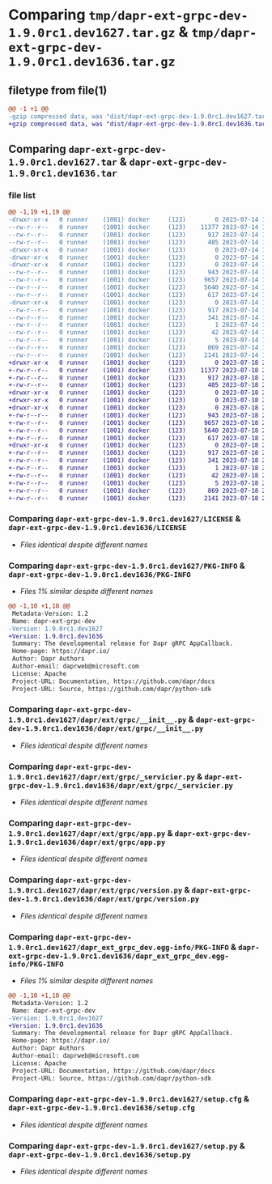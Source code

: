 # Comparing `tmp/dapr-ext-grpc-dev-1.9.0rc1.dev1627.tar.gz` & `tmp/dapr-ext-grpc-dev-1.9.0rc1.dev1636.tar.gz`

## filetype from file(1)

```diff
@@ -1 +1 @@
-gzip compressed data, was "dist/dapr-ext-grpc-dev-1.9.0rc1.dev1627.tar", last modified: Fri Jul 14 18:52:17 2023, max compression
+gzip compressed data, was "dist/dapr-ext-grpc-dev-1.9.0rc1.dev1636.tar", last modified: Tue Jul 18 22:45:01 2023, max compression
```

## Comparing `dapr-ext-grpc-dev-1.9.0rc1.dev1627.tar` & `dapr-ext-grpc-dev-1.9.0rc1.dev1636.tar`

### file list

```diff
@@ -1,19 +1,19 @@
-drwxr-xr-x   0 runner    (1001) docker     (123)        0 2023-07-14 18:52:17.000000 dapr-ext-grpc-dev-1.9.0rc1.dev1627/
--rw-r--r--   0 runner    (1001) docker     (123)    11377 2023-07-14 18:51:50.000000 dapr-ext-grpc-dev-1.9.0rc1.dev1627/LICENSE
--rw-r--r--   0 runner    (1001) docker     (123)      917 2023-07-14 18:52:17.000000 dapr-ext-grpc-dev-1.9.0rc1.dev1627/PKG-INFO
--rw-r--r--   0 runner    (1001) docker     (123)      405 2023-07-14 18:51:50.000000 dapr-ext-grpc-dev-1.9.0rc1.dev1627/README.rst
-drwxr-xr-x   0 runner    (1001) docker     (123)        0 2023-07-14 18:52:17.000000 dapr-ext-grpc-dev-1.9.0rc1.dev1627/dapr/
-drwxr-xr-x   0 runner    (1001) docker     (123)        0 2023-07-14 18:52:17.000000 dapr-ext-grpc-dev-1.9.0rc1.dev1627/dapr/ext/
-drwxr-xr-x   0 runner    (1001) docker     (123)        0 2023-07-14 18:52:17.000000 dapr-ext-grpc-dev-1.9.0rc1.dev1627/dapr/ext/grpc/
--rw-r--r--   0 runner    (1001) docker     (123)      943 2023-07-14 18:51:50.000000 dapr-ext-grpc-dev-1.9.0rc1.dev1627/dapr/ext/grpc/__init__.py
--rw-r--r--   0 runner    (1001) docker     (123)     9657 2023-07-14 18:51:50.000000 dapr-ext-grpc-dev-1.9.0rc1.dev1627/dapr/ext/grpc/_servicier.py
--rw-r--r--   0 runner    (1001) docker     (123)     5640 2023-07-14 18:51:50.000000 dapr-ext-grpc-dev-1.9.0rc1.dev1627/dapr/ext/grpc/app.py
--rw-r--r--   0 runner    (1001) docker     (123)      617 2023-07-14 18:51:50.000000 dapr-ext-grpc-dev-1.9.0rc1.dev1627/dapr/ext/grpc/version.py
-drwxr-xr-x   0 runner    (1001) docker     (123)        0 2023-07-14 18:52:17.000000 dapr-ext-grpc-dev-1.9.0rc1.dev1627/dapr_ext_grpc_dev.egg-info/
--rw-r--r--   0 runner    (1001) docker     (123)      917 2023-07-14 18:52:17.000000 dapr-ext-grpc-dev-1.9.0rc1.dev1627/dapr_ext_grpc_dev.egg-info/PKG-INFO
--rw-r--r--   0 runner    (1001) docker     (123)      341 2023-07-14 18:52:17.000000 dapr-ext-grpc-dev-1.9.0rc1.dev1627/dapr_ext_grpc_dev.egg-info/SOURCES.txt
--rw-r--r--   0 runner    (1001) docker     (123)        1 2023-07-14 18:52:17.000000 dapr-ext-grpc-dev-1.9.0rc1.dev1627/dapr_ext_grpc_dev.egg-info/dependency_links.txt
--rw-r--r--   0 runner    (1001) docker     (123)       42 2023-07-14 18:52:17.000000 dapr-ext-grpc-dev-1.9.0rc1.dev1627/dapr_ext_grpc_dev.egg-info/requires.txt
--rw-r--r--   0 runner    (1001) docker     (123)        5 2023-07-14 18:52:17.000000 dapr-ext-grpc-dev-1.9.0rc1.dev1627/dapr_ext_grpc_dev.egg-info/top_level.txt
--rw-r--r--   0 runner    (1001) docker     (123)      869 2023-07-14 18:52:17.000000 dapr-ext-grpc-dev-1.9.0rc1.dev1627/setup.cfg
--rw-r--r--   0 runner    (1001) docker     (123)     2141 2023-07-14 18:51:50.000000 dapr-ext-grpc-dev-1.9.0rc1.dev1627/setup.py
+drwxr-xr-x   0 runner    (1001) docker     (123)        0 2023-07-18 22:45:01.000000 dapr-ext-grpc-dev-1.9.0rc1.dev1636/
+-rw-r--r--   0 runner    (1001) docker     (123)    11377 2023-07-18 22:44:37.000000 dapr-ext-grpc-dev-1.9.0rc1.dev1636/LICENSE
+-rw-r--r--   0 runner    (1001) docker     (123)      917 2023-07-18 22:45:01.000000 dapr-ext-grpc-dev-1.9.0rc1.dev1636/PKG-INFO
+-rw-r--r--   0 runner    (1001) docker     (123)      405 2023-07-18 22:44:37.000000 dapr-ext-grpc-dev-1.9.0rc1.dev1636/README.rst
+drwxr-xr-x   0 runner    (1001) docker     (123)        0 2023-07-18 22:45:01.000000 dapr-ext-grpc-dev-1.9.0rc1.dev1636/dapr/
+drwxr-xr-x   0 runner    (1001) docker     (123)        0 2023-07-18 22:45:01.000000 dapr-ext-grpc-dev-1.9.0rc1.dev1636/dapr/ext/
+drwxr-xr-x   0 runner    (1001) docker     (123)        0 2023-07-18 22:45:01.000000 dapr-ext-grpc-dev-1.9.0rc1.dev1636/dapr/ext/grpc/
+-rw-r--r--   0 runner    (1001) docker     (123)      943 2023-07-18 22:44:37.000000 dapr-ext-grpc-dev-1.9.0rc1.dev1636/dapr/ext/grpc/__init__.py
+-rw-r--r--   0 runner    (1001) docker     (123)     9657 2023-07-18 22:44:37.000000 dapr-ext-grpc-dev-1.9.0rc1.dev1636/dapr/ext/grpc/_servicier.py
+-rw-r--r--   0 runner    (1001) docker     (123)     5640 2023-07-18 22:44:37.000000 dapr-ext-grpc-dev-1.9.0rc1.dev1636/dapr/ext/grpc/app.py
+-rw-r--r--   0 runner    (1001) docker     (123)      617 2023-07-18 22:44:37.000000 dapr-ext-grpc-dev-1.9.0rc1.dev1636/dapr/ext/grpc/version.py
+drwxr-xr-x   0 runner    (1001) docker     (123)        0 2023-07-18 22:45:01.000000 dapr-ext-grpc-dev-1.9.0rc1.dev1636/dapr_ext_grpc_dev.egg-info/
+-rw-r--r--   0 runner    (1001) docker     (123)      917 2023-07-18 22:45:01.000000 dapr-ext-grpc-dev-1.9.0rc1.dev1636/dapr_ext_grpc_dev.egg-info/PKG-INFO
+-rw-r--r--   0 runner    (1001) docker     (123)      341 2023-07-18 22:45:01.000000 dapr-ext-grpc-dev-1.9.0rc1.dev1636/dapr_ext_grpc_dev.egg-info/SOURCES.txt
+-rw-r--r--   0 runner    (1001) docker     (123)        1 2023-07-18 22:45:01.000000 dapr-ext-grpc-dev-1.9.0rc1.dev1636/dapr_ext_grpc_dev.egg-info/dependency_links.txt
+-rw-r--r--   0 runner    (1001) docker     (123)       42 2023-07-18 22:45:01.000000 dapr-ext-grpc-dev-1.9.0rc1.dev1636/dapr_ext_grpc_dev.egg-info/requires.txt
+-rw-r--r--   0 runner    (1001) docker     (123)        5 2023-07-18 22:45:01.000000 dapr-ext-grpc-dev-1.9.0rc1.dev1636/dapr_ext_grpc_dev.egg-info/top_level.txt
+-rw-r--r--   0 runner    (1001) docker     (123)      869 2023-07-18 22:45:01.000000 dapr-ext-grpc-dev-1.9.0rc1.dev1636/setup.cfg
+-rw-r--r--   0 runner    (1001) docker     (123)     2141 2023-07-18 22:44:37.000000 dapr-ext-grpc-dev-1.9.0rc1.dev1636/setup.py
```

### Comparing `dapr-ext-grpc-dev-1.9.0rc1.dev1627/LICENSE` & `dapr-ext-grpc-dev-1.9.0rc1.dev1636/LICENSE`

 * *Files identical despite different names*

### Comparing `dapr-ext-grpc-dev-1.9.0rc1.dev1627/PKG-INFO` & `dapr-ext-grpc-dev-1.9.0rc1.dev1636/PKG-INFO`

 * *Files 1% similar despite different names*

```diff
@@ -1,10 +1,10 @@
 Metadata-Version: 1.2
 Name: dapr-ext-grpc-dev
-Version: 1.9.0rc1.dev1627
+Version: 1.9.0rc1.dev1636
 Summary: The developmental release for Dapr gRPC AppCallback.
 Home-page: https://dapr.io/
 Author: Dapr Authors
 Author-email: daprweb@microsoft.com
 License: Apache
 Project-URL: Documentation, https://github.com/dapr/docs
 Project-URL: Source, https://github.com/dapr/python-sdk
```

### Comparing `dapr-ext-grpc-dev-1.9.0rc1.dev1627/dapr/ext/grpc/__init__.py` & `dapr-ext-grpc-dev-1.9.0rc1.dev1636/dapr/ext/grpc/__init__.py`

 * *Files identical despite different names*

### Comparing `dapr-ext-grpc-dev-1.9.0rc1.dev1627/dapr/ext/grpc/_servicier.py` & `dapr-ext-grpc-dev-1.9.0rc1.dev1636/dapr/ext/grpc/_servicier.py`

 * *Files identical despite different names*

### Comparing `dapr-ext-grpc-dev-1.9.0rc1.dev1627/dapr/ext/grpc/app.py` & `dapr-ext-grpc-dev-1.9.0rc1.dev1636/dapr/ext/grpc/app.py`

 * *Files identical despite different names*

### Comparing `dapr-ext-grpc-dev-1.9.0rc1.dev1627/dapr/ext/grpc/version.py` & `dapr-ext-grpc-dev-1.9.0rc1.dev1636/dapr/ext/grpc/version.py`

 * *Files identical despite different names*

### Comparing `dapr-ext-grpc-dev-1.9.0rc1.dev1627/dapr_ext_grpc_dev.egg-info/PKG-INFO` & `dapr-ext-grpc-dev-1.9.0rc1.dev1636/dapr_ext_grpc_dev.egg-info/PKG-INFO`

 * *Files 1% similar despite different names*

```diff
@@ -1,10 +1,10 @@
 Metadata-Version: 1.2
 Name: dapr-ext-grpc-dev
-Version: 1.9.0rc1.dev1627
+Version: 1.9.0rc1.dev1636
 Summary: The developmental release for Dapr gRPC AppCallback.
 Home-page: https://dapr.io/
 Author: Dapr Authors
 Author-email: daprweb@microsoft.com
 License: Apache
 Project-URL: Documentation, https://github.com/dapr/docs
 Project-URL: Source, https://github.com/dapr/python-sdk
```

### Comparing `dapr-ext-grpc-dev-1.9.0rc1.dev1627/setup.cfg` & `dapr-ext-grpc-dev-1.9.0rc1.dev1636/setup.cfg`

 * *Files identical despite different names*

### Comparing `dapr-ext-grpc-dev-1.9.0rc1.dev1627/setup.py` & `dapr-ext-grpc-dev-1.9.0rc1.dev1636/setup.py`

 * *Files identical despite different names*

